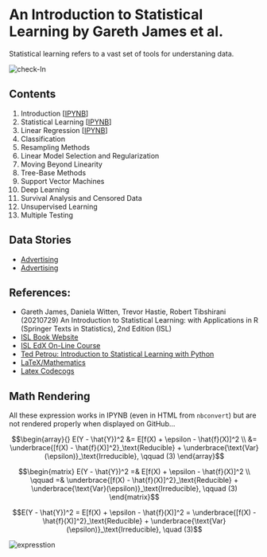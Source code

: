 # An Introduction to Statistical Learning by Gareth James et al.
Statistical learning refers to a vast set of tools for understaning data. 

![check-In](//www.plantuml.com/plantuml/png/XLHDRziu4BtdLynHWjPP9ESao6xM2nZeeUX74Q1gZ14vYWQLI9Ma71kk_tj9IfJjj4KlYJZp-DxCcw7lhKFZEbQom_wYWDMRzwLwQ4XyNQpKHL70VrIp8d0DGMzqrL8NelyEtCfIXQX4XvQSZnPmqw5hxlhYwkRl-0KRD8p-aWtfOfq0AUrbgIV_HpdONC9tBq6IXTF6-aDDw0P3_dEwztYRbHiI--rXVLL-6r2cq_Lu4b8xUvReyqdgJ7ykxvMwr-grikG_7PfdShDovDiTJiYcX4fKkh9aDkZO4wHB-soxvhzWj-QyFAptV7jrU5973lXWa1LaDRjyzBBJajh8_e-rGqVdwhTrzfWN9VMMMwrEQrbQn_uqunjq0H__rmT_wzo5jwFBv-Xpo7BRjx6ubQh9vAVGEa61B-aoReQXTkoyuNuYUD1TnOhIH7qIK4dWG4TAKEX_kS5sSFIwTwzDmf64a2RGDLW_K-C3P8msjbHZDSjiCcOnjP0_NK-bbIf3uGPi9uv5gYEnvh5CU4To45oroRdFmUB5qRSlCsF45_0fBBGIizEEjcxlWuTVU-rV2gDDv2CwH0w_bO2LCNDHhqMoDFnJaM1rZuQW8zTecPxQN2ahOGWjMNXXrq3TqfOhRjdj9cGiKT8VKF-pae2Jo0Ygj6lY_3T92vMCWJImAdPVtRNw9QqrMHiXACHWK8pqOSWqBR44tmrw7J9ZBrvyK87fD3N38Ui8LTmIxFgMrJD8jivmDOIjonE5TQWackCIeRLQi6SOkodLpzoJlhyjjAfPqkYdX_WbEYQRNU-T8CiMNBYgdkUcJZSRFbew1Y3Z-BGkxad9wGVu1m00)

## Contents
1. Introduction [[IPYNB](https://github.com/lustraka/Data_Analysis_Workouts/blob/main/Introduction_to_Statistical_Learning/ISL01_Introduction.ipynb)]
2. Statistical Learning [[IPYNB](https://github.com/lustraka/Data_Analysis_Workouts/blob/main/Introduction_to_Statistical_Learning/ISL02_Statistical_Learning.ipynb)]
3. Linear Regression [[IPYNB](https://github.com/lustraka/Data_Analysis_Workouts/blob/main/Introduction_to_Statistical_Learning/ISL03_Linear_Regression.ipynb)]
4. Classification
5. Resampling Methods
6. Linear Model Selection and Regularization
7. Moving Beyond Linearity
8. Tree-Base Methods
9. Support Vector Machines
10. Deep Learning
11. Survival Analysis and Censored Data
12. Unsupervised Learning
13. Multiple Testing

## Data Stories
- [Advertising](https://github.com/lustraka/Data_Analysis_Workouts/blob/main/Introduction_to_Statistical_Learning/DataStory_Advertising.ipynb)
- [Advertising](DataStory_Advertising.ipynb)

## References:
- Gareth James, Daniela Witten, Trevor Hastie, Robert Tibshirani (20210729) An Introduction to Statistical Learning: with Applications in R (Springer Texts in Statistics), 2nd Edition (ISL)
- [ISL Book Website](https://www.statlearning.com/)
- [ISL EdX On-Line Course](https://learning.edx.org/course/course-v1:StanfordOnline+STATSX0001+1T2020/home)
- [Ted Petrou: Introduction to Statistical Learning with Python](https://github.com/tdpetrou/Machine-Learning-Books-With-Python/tree/master/Introduction%20to%20Statistical%20Learning)
- [LaTeX/Mathematics](https://en.wikibooks.org/wiki/LaTeX/Mathematics#Adding_text_to_equations)
- [Latex Codecogs](https://www.codecogs.com/latex/eqneditor.php)

## Math Rendering
All these expression works in IPYNB (even in HTML from `nbconvert`) but are not rendered properly when displayed on GitHub...

$$\begin{array}{}
E(Y - \hat{Y})^2 &= E[f(X) + \epsilon - \hat{f}(X)]^2 \\
&= \underbrace{[f(X) - \hat{f}(X)]^2}_\text{Reducible} + \underbrace{\text{Var}(\epsilon)}_\text{Irreducible}, \qquad (3)
\end{array}$$

$$\begin{matrix}
E(Y - \hat{Y})^2 =& E[f(X) + \epsilon - \hat{f}(X)]^2 \\
\qquad =& \underbrace{[f(X) - \hat{f}(X)]^2}_\text{Reducible} + \underbrace{\text{Var}(\epsilon)}_\text{Irreducible}, \qquad (3)
\end{matrix}$$

$$E(Y - \hat{Y})^2 = E[f(X) + \epsilon - \hat{f}(X)]^2 = \underbrace{[f(X) - \hat{f}(X)]^2}_\text{Reducible} + \underbrace{\text{Var}(\epsilon)}_\text{Irreducible}, \quad (3)$$

![expresstion](http://latex.codecogs.com/gif.latex?E(Y-\hat{Y})^2=E[f(X)+\epsilon-\hat{f}(X)]^2=\underbrace{[f(X)-\hat{f}(X)]^2}_\text{Reducible}+\underbrace{\text{Var}(\epsilon)}_\text{Irreducible},\qquad(3))

